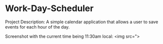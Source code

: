 # Work-Day-Scheduler

Project Description: A simple calendar application that allows a user to save events for each hour of the day.

Screenshot with the current time being 11:30am local:
<img src=">
